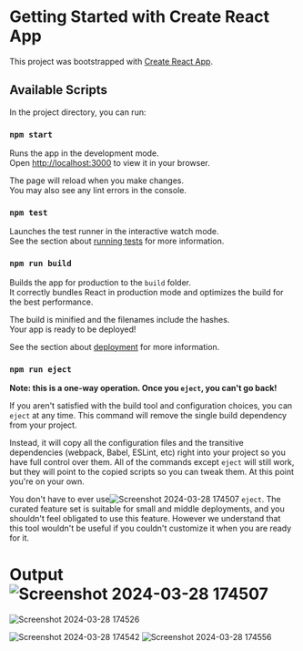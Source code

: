 # Getting Started with Create React App

This project was bootstrapped with [Create React App](https://github.com/facebook/create-react-app).

## Available Scripts

In the project directory, you can run:

### `npm start`

Runs the app in the development mode.\
Open [http://localhost:3000](http://localhost:3000) to view it in your browser.

The page will reload when you make changes.\
You may also see any lint errors in the console.

### `npm test`

Launches the test runner in the interactive watch mode.\
See the section about [running tests](https://facebook.github.io/create-react-app/docs/running-tests) for more information.

### `npm run build`

Builds the app for production to the `build` folder.\
It correctly bundles React in production mode and optimizes the build for the best performance.

The build is minified and the filenames include the hashes.\
Your app is ready to be deployed!

See the section about [deployment](https://facebook.github.io/create-react-app/docs/deployment) for more information.

### `npm run eject`

**Note: this is a one-way operation. Once you `eject`, you can't go back!**

If you aren't satisfied with the build tool and configuration choices, you can `eject` at any time. This command will remove the single build dependency from your project.

Instead, it will copy all the configuration files and the transitive dependencies (webpack, Babel, ESLint, etc) right into your project so you have full control over them. All of the commands except `eject` will still work, but they will point to the copied scripts so you can tweak them. At this point you're on your own.

You don't have to ever use![Screenshot 2024-03-28 174507](https://github.com/Jasser-Mrabet/ChowNow-Restaurant/assets/141030883/19ae8d23-4712-428e-811b-77df354e6182)
 `eject`. The curated feature set is suitable for small and middle deployments, and you shouldn't feel obligated to use this feature. However we understand that this tool wouldn't be useful if you couldn't customize it when you are ready for it.

# Output ![Screenshot 2024-03-28 174507](https://github.com/Jasser-Mrabet/ChowNow-Restaurant/assets/141030883/bcf44f5e-343e-41cc-9492-3ec0149c6bcb)
![Screenshot 2024-03-28 174526](https://github.com/Jasser-Mrabet/ChowNow-Restaurant/assets/141030883/9c295426-d52e-4644-897a-1315af8d0941)

![Screenshot 2024-03-28 174542](https://github.com/Jasser-Mrabet/ChowNow-Restaurant/assets/141030883/17fbb4a6-a186-4f2a-a147-2871eb148503)
![Screenshot 2024-03-28 174556](https://github.com/Jasser-Mrabet/ChowNow-Restaurant/assets/141030883/fbb9bb41-5422-4441-8e2d-46ff1649aaf1)


